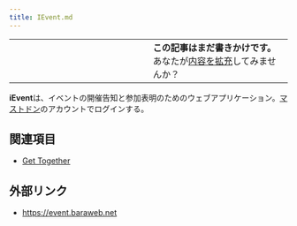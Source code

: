 ```yaml
---
title: IEvent.md
---
```

<div>

<table>
<colgroup>
<col style="width: 50%" />
<col style="width: 50%" />
</colgroup>
<tbody>
<tr class="odd">
<td></td>
<td><strong>この記事はまだ書きかけです。</strong>
<div>
あなたが<a href="https://ja.mstdn.wiki/IEvent&amp;action=edit" rel="nofollow">内容を拡充</a>してみませんか？
</div></td>
</tr>
</tbody>
</table>

**iEvent**は、イベントの開催告知と参加表明のためのウェブアプリケーション。[マストドン](/Mastodon "Mastodon")のアカウントでログインする。

## 関連項目

-   [Get Together](/Get_Together "Get Together")

## 外部リンク

-   <a href="https://event.baraweb.net" rel="nofollow">https://event.baraweb.net</a>

</div>
